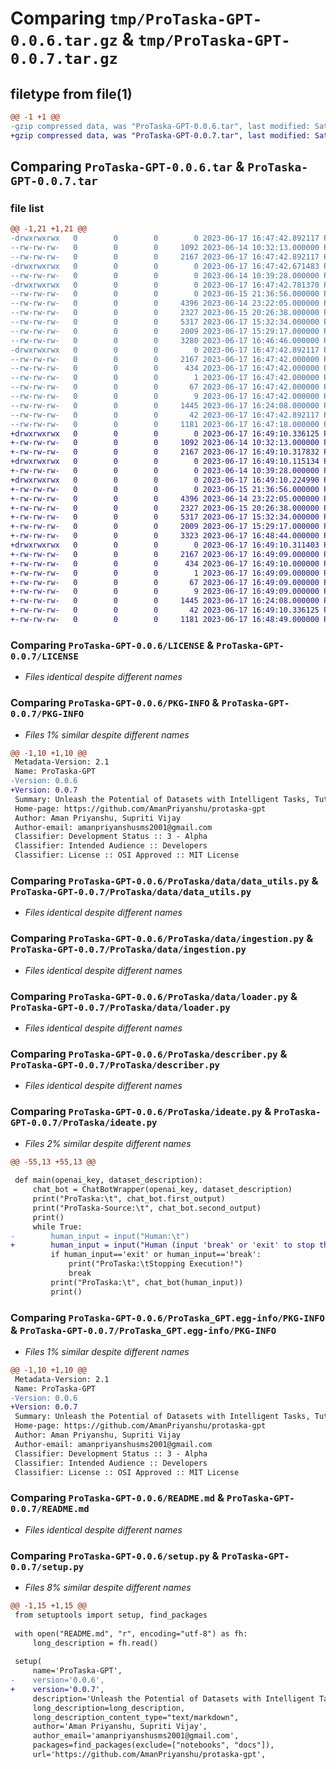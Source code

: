 # Comparing `tmp/ProTaska-GPT-0.0.6.tar.gz` & `tmp/ProTaska-GPT-0.0.7.tar.gz`

## filetype from file(1)

```diff
@@ -1 +1 @@
-gzip compressed data, was "ProTaska-GPT-0.0.6.tar", last modified: Sat Jun 17 16:47:42 2023, max compression
+gzip compressed data, was "ProTaska-GPT-0.0.7.tar", last modified: Sat Jun 17 16:49:10 2023, max compression
```

## Comparing `ProTaska-GPT-0.0.6.tar` & `ProTaska-GPT-0.0.7.tar`

### file list

```diff
@@ -1,21 +1,21 @@
-drwxrwxrwx   0        0        0        0 2023-06-17 16:47:42.892117 ProTaska-GPT-0.0.6/
--rw-rw-rw-   0        0        0     1092 2023-06-14 10:32:13.000000 ProTaska-GPT-0.0.6/LICENSE
--rw-rw-rw-   0        0        0     2167 2023-06-17 16:47:42.892117 ProTaska-GPT-0.0.6/PKG-INFO
-drwxrwxrwx   0        0        0        0 2023-06-17 16:47:42.671483 ProTaska-GPT-0.0.6/ProTaska/
--rw-rw-rw-   0        0        0        0 2023-06-14 10:39:28.000000 ProTaska-GPT-0.0.6/ProTaska/__init__.py
-drwxrwxrwx   0        0        0        0 2023-06-17 16:47:42.781370 ProTaska-GPT-0.0.6/ProTaska/data/
--rw-rw-rw-   0        0        0        0 2023-06-15 21:36:56.000000 ProTaska-GPT-0.0.6/ProTaska/data/__init__.py
--rw-rw-rw-   0        0        0     4396 2023-06-14 23:22:05.000000 ProTaska-GPT-0.0.6/ProTaska/data/data_utils.py
--rw-rw-rw-   0        0        0     2327 2023-06-15 20:26:38.000000 ProTaska-GPT-0.0.6/ProTaska/data/ingestion.py
--rw-rw-rw-   0        0        0     5317 2023-06-17 15:32:34.000000 ProTaska-GPT-0.0.6/ProTaska/data/loader.py
--rw-rw-rw-   0        0        0     2009 2023-06-17 15:29:17.000000 ProTaska-GPT-0.0.6/ProTaska/describer.py
--rw-rw-rw-   0        0        0     3280 2023-06-17 16:46:46.000000 ProTaska-GPT-0.0.6/ProTaska/ideate.py
-drwxrwxrwx   0        0        0        0 2023-06-17 16:47:42.892117 ProTaska-GPT-0.0.6/ProTaska_GPT.egg-info/
--rw-rw-rw-   0        0        0     2167 2023-06-17 16:47:42.000000 ProTaska-GPT-0.0.6/ProTaska_GPT.egg-info/PKG-INFO
--rw-rw-rw-   0        0        0      434 2023-06-17 16:47:42.000000 ProTaska-GPT-0.0.6/ProTaska_GPT.egg-info/SOURCES.txt
--rw-rw-rw-   0        0        0        1 2023-06-17 16:47:42.000000 ProTaska-GPT-0.0.6/ProTaska_GPT.egg-info/dependency_links.txt
--rw-rw-rw-   0        0        0       67 2023-06-17 16:47:42.000000 ProTaska-GPT-0.0.6/ProTaska_GPT.egg-info/requires.txt
--rw-rw-rw-   0        0        0        9 2023-06-17 16:47:42.000000 ProTaska-GPT-0.0.6/ProTaska_GPT.egg-info/top_level.txt
--rw-rw-rw-   0        0        0     1445 2023-06-17 16:24:08.000000 ProTaska-GPT-0.0.6/README.md
--rw-rw-rw-   0        0        0       42 2023-06-17 16:47:42.892117 ProTaska-GPT-0.0.6/setup.cfg
--rw-rw-rw-   0        0        0     1181 2023-06-17 16:47:18.000000 ProTaska-GPT-0.0.6/setup.py
+drwxrwxrwx   0        0        0        0 2023-06-17 16:49:10.336125 ProTaska-GPT-0.0.7/
+-rw-rw-rw-   0        0        0     1092 2023-06-14 10:32:13.000000 ProTaska-GPT-0.0.7/LICENSE
+-rw-rw-rw-   0        0        0     2167 2023-06-17 16:49:10.317832 ProTaska-GPT-0.0.7/PKG-INFO
+drwxrwxrwx   0        0        0        0 2023-06-17 16:49:10.115134 ProTaska-GPT-0.0.7/ProTaska/
+-rw-rw-rw-   0        0        0        0 2023-06-14 10:39:28.000000 ProTaska-GPT-0.0.7/ProTaska/__init__.py
+drwxrwxrwx   0        0        0        0 2023-06-17 16:49:10.224990 ProTaska-GPT-0.0.7/ProTaska/data/
+-rw-rw-rw-   0        0        0        0 2023-06-15 21:36:56.000000 ProTaska-GPT-0.0.7/ProTaska/data/__init__.py
+-rw-rw-rw-   0        0        0     4396 2023-06-14 23:22:05.000000 ProTaska-GPT-0.0.7/ProTaska/data/data_utils.py
+-rw-rw-rw-   0        0        0     2327 2023-06-15 20:26:38.000000 ProTaska-GPT-0.0.7/ProTaska/data/ingestion.py
+-rw-rw-rw-   0        0        0     5317 2023-06-17 15:32:34.000000 ProTaska-GPT-0.0.7/ProTaska/data/loader.py
+-rw-rw-rw-   0        0        0     2009 2023-06-17 15:29:17.000000 ProTaska-GPT-0.0.7/ProTaska/describer.py
+-rw-rw-rw-   0        0        0     3323 2023-06-17 16:48:44.000000 ProTaska-GPT-0.0.7/ProTaska/ideate.py
+drwxrwxrwx   0        0        0        0 2023-06-17 16:49:10.311403 ProTaska-GPT-0.0.7/ProTaska_GPT.egg-info/
+-rw-rw-rw-   0        0        0     2167 2023-06-17 16:49:09.000000 ProTaska-GPT-0.0.7/ProTaska_GPT.egg-info/PKG-INFO
+-rw-rw-rw-   0        0        0      434 2023-06-17 16:49:10.000000 ProTaska-GPT-0.0.7/ProTaska_GPT.egg-info/SOURCES.txt
+-rw-rw-rw-   0        0        0        1 2023-06-17 16:49:09.000000 ProTaska-GPT-0.0.7/ProTaska_GPT.egg-info/dependency_links.txt
+-rw-rw-rw-   0        0        0       67 2023-06-17 16:49:09.000000 ProTaska-GPT-0.0.7/ProTaska_GPT.egg-info/requires.txt
+-rw-rw-rw-   0        0        0        9 2023-06-17 16:49:09.000000 ProTaska-GPT-0.0.7/ProTaska_GPT.egg-info/top_level.txt
+-rw-rw-rw-   0        0        0     1445 2023-06-17 16:24:08.000000 ProTaska-GPT-0.0.7/README.md
+-rw-rw-rw-   0        0        0       42 2023-06-17 16:49:10.336125 ProTaska-GPT-0.0.7/setup.cfg
+-rw-rw-rw-   0        0        0     1181 2023-06-17 16:48:49.000000 ProTaska-GPT-0.0.7/setup.py
```

### Comparing `ProTaska-GPT-0.0.6/LICENSE` & `ProTaska-GPT-0.0.7/LICENSE`

 * *Files identical despite different names*

### Comparing `ProTaska-GPT-0.0.6/PKG-INFO` & `ProTaska-GPT-0.0.7/PKG-INFO`

 * *Files 1% similar despite different names*

```diff
@@ -1,10 +1,10 @@
 Metadata-Version: 2.1
 Name: ProTaska-GPT
-Version: 0.0.6
+Version: 0.0.7
 Summary: Unleash the Potential of Datasets with Intelligent Tasks, Tutorials, and Algorithm Recommendations.
 Home-page: https://github.com/AmanPriyanshu/protaska-gpt
 Author: Aman Priyanshu, Supriti Vijay
 Author-email: amanpriyanshusms2001@gmail.com
 Classifier: Development Status :: 3 - Alpha
 Classifier: Intended Audience :: Developers
 Classifier: License :: OSI Approved :: MIT License
```

### Comparing `ProTaska-GPT-0.0.6/ProTaska/data/data_utils.py` & `ProTaska-GPT-0.0.7/ProTaska/data/data_utils.py`

 * *Files identical despite different names*

### Comparing `ProTaska-GPT-0.0.6/ProTaska/data/ingestion.py` & `ProTaska-GPT-0.0.7/ProTaska/data/ingestion.py`

 * *Files identical despite different names*

### Comparing `ProTaska-GPT-0.0.6/ProTaska/data/loader.py` & `ProTaska-GPT-0.0.7/ProTaska/data/loader.py`

 * *Files identical despite different names*

### Comparing `ProTaska-GPT-0.0.6/ProTaska/describer.py` & `ProTaska-GPT-0.0.7/ProTaska/describer.py`

 * *Files identical despite different names*

### Comparing `ProTaska-GPT-0.0.6/ProTaska/ideate.py` & `ProTaska-GPT-0.0.7/ProTaska/ideate.py`

 * *Files 2% similar despite different names*

```diff
@@ -55,13 +55,13 @@
 
 def main(openai_key, dataset_description):
     chat_bot = ChatBotWrapper(openai_key, dataset_description)
     print("ProTaska:\t", chat_bot.first_output)
     print("ProTaska-Source:\t", chat_bot.second_output)
     print()
     while True:
-        human_input = input("Human:\t")
+        human_input = input("Human (input 'break' or 'exit' to stop the loop):\t")
         if human_input=='exit' or human_input=='break':
             print("ProTaska:\tStopping Execution!")
             break
         print("ProTaska:\t", chat_bot(human_input))
         print()
```

### Comparing `ProTaska-GPT-0.0.6/ProTaska_GPT.egg-info/PKG-INFO` & `ProTaska-GPT-0.0.7/ProTaska_GPT.egg-info/PKG-INFO`

 * *Files 1% similar despite different names*

```diff
@@ -1,10 +1,10 @@
 Metadata-Version: 2.1
 Name: ProTaska-GPT
-Version: 0.0.6
+Version: 0.0.7
 Summary: Unleash the Potential of Datasets with Intelligent Tasks, Tutorials, and Algorithm Recommendations.
 Home-page: https://github.com/AmanPriyanshu/protaska-gpt
 Author: Aman Priyanshu, Supriti Vijay
 Author-email: amanpriyanshusms2001@gmail.com
 Classifier: Development Status :: 3 - Alpha
 Classifier: Intended Audience :: Developers
 Classifier: License :: OSI Approved :: MIT License
```

### Comparing `ProTaska-GPT-0.0.6/README.md` & `ProTaska-GPT-0.0.7/README.md`

 * *Files identical despite different names*

### Comparing `ProTaska-GPT-0.0.6/setup.py` & `ProTaska-GPT-0.0.7/setup.py`

 * *Files 8% similar despite different names*

```diff
@@ -1,15 +1,15 @@
 from setuptools import setup, find_packages
 
 with open("README.md", "r", encoding="utf-8") as fh:
     long_description = fh.read()
 
 setup(
     name='ProTaska-GPT',
-    version='0.0.6',
+    version='0.0.7',
     description='Unleash the Potential of Datasets with Intelligent Tasks, Tutorials, and Algorithm Recommendations.',
     long_description=long_description,
     long_description_content_type="text/markdown",
     author='Aman Priyanshu, Supriti Vijay',
     author_email='amanpriyanshusms2001@gmail.com',
     packages=find_packages(exclude=["notebooks", "docs"]),
     url='https://github.com/AmanPriyanshu/protaska-gpt',
```

